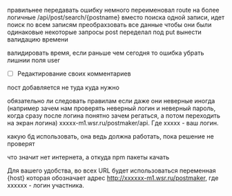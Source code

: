 правильнее передавать ошибку
немного переименовал route на более логичные
/api/post/search/{postname} вместо поиска одной записи, идет поиск по всем записям
преобрахзовать все данные чтобы они были одинаковые
некоторые запросы post переделал под put
вынести валидацию времени

валидировать время, если раньше чем сегодня то ошибка
убрать лишнии поля user

- [ ] Редактирование своих комментариев

пост добавляется не туда куда нужно

обязательно ли следовать правилам если даже они неверные иногда
(например зачем нам проверять неверный логин и неверный пароль, когда сразу после логина понятно
зачем регаться, а потом переходить на экран логина)
xxxxx-m1.wsr.ru/postmaker/api. Где xxxxx - ваш логин.

какую бд использовать, она ведь должна работать, пока решение не проверят

что значит нет интернета, а откуда npm пакеты качать

Для вашего удобства, во всех URL будет использоваться переменная {host}
которая обозначает адрес http://xxxxxx-m1.wsr.ru/postmaker, где xxxxxx -
логин участника.
